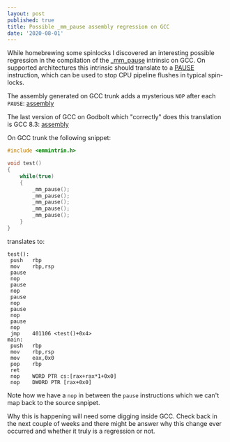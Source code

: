 ```yaml
---
layout: post
published: true
title: Possible _mm_pause assembly regression on GCC
date: '2020-08-01'
---
```


While homebrewing some spinlocks I discovered an interesting possible regression in the compilation of the [_mm_pause](https://software.intel.com/sites/landingpage/IntrinsicsGuide/#text=_mm_pause&expand=4141,4141) intrinsic on GCC. On supported architectures this intrinsic should translate to a [PAUSE](https://c9x.me/x86/html/file_module_x86_id_232.html) instruction, which can be used to stop CPU pipeline flushes in typical spin-locks.

The assembly generated on GCC trunk adds a mysterious `NOP` after each `PAUSE`: [assembly](https://godbolt.org/z/PrWxrT)

The last version of GCC on Godbolt which "correctly" does this translation is GCC 8.3: [assembly](https://godbolt.org/z/666sGo)

On GCC trunk the following snippet:

```c++
#include <emmintrin.h>

void test()
{
    while(true)
    {
        _mm_pause();
        _mm_pause();
        _mm_pause();
        _mm_pause();
        _mm_pause();
    }
}
```

translates to:

```
test():
 push   rbp
 mov    rbp,rsp
 pause
 nop
 pause
 nop
 pause  
 nop
 pause  
 nop
 pause  
 nop
 jmp    401106 <test()+0x4>
main:
 push   rbp
 mov    rbp,rsp
 mov    eax,0x0
 pop    rbp
 ret    
 nop    WORD PTR cs:[rax+rax*1+0x0]
 nop    DWORD PTR [rax+0x0]
```

Note how we have a `nop` in between the `pause` instructions which we can't map back to the source snpipet.

Why this is happening will need some digging inside GCC. Check back in the next couple of weeks and there might be answer why this change ever occurred and whether it truly is a regression or not.
